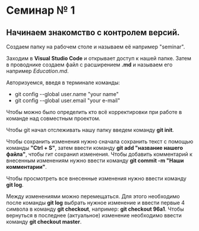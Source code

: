 # Семинар № 1
## Начинаем знакомство с контролем версий.

Создаем папку на рабочем столе и называем её например "seminar".

Заходим в **Visual Studio Code** и открывает доступ к нашей папке. Затем в проводнике создаем файл с расширением **.md** и называем его например *Education.md*.

Авторизуемся, введя в терминале команды:

* git config --global user.name "your name"
* git config --global user.email "your e-mail"

Чтобы можно было определить кто всё корректировки при работе в команде над совместным проектом.

Чтобы git начал отслеживать нашу папку введем команду **git init**.

Чтобы сохранить изменения нужно сначала сохранить текст с помощью команды **"Ctrl + S"**, затем ввести команду **git add "название нашего файла"**, чтобы гит сохранил изменения.
Чтобы добавить комментарий к внесенным изменениям нужно ввести команду **git commit -m "Наши комментарии"**.

Чтобы просмотреть все внесенные изменения нужно ввести команду **git log**.

Между изменениями можно перемещаться. Для этого необходимо после команды **git log** выбрать нужное изменение и ввести первые 4 символа в команду **git checkout**, например: **git checkout 96a1**.
Чтобы вернуться в последнее (актуальное) изменение необходимо ввести команду **git checkout master**. 